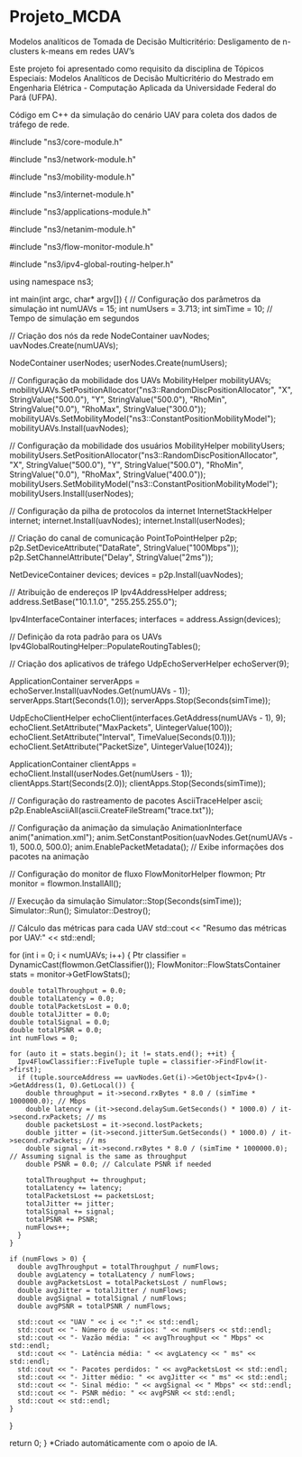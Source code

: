 # Projeto_MCDA
Modelos analíticos de Tomada de Decisão Multicritério: Desligamento de n-clusters k-means em redes UAV’s

Este projeto foi apresentado como requisito da disciplina de Tópicos Especiais: Modelos Analíticos de Decisão Multicritério do Mestrado em Engenharia Elétrica - Computação Aplicada da Universidade Federal do Pará (UFPA).

Código em C++ da simulação do cenário UAV para coleta dos dados de tráfego de rede.

#include "ns3/core-module.h"

#include "ns3/network-module.h"

#include "ns3/mobility-module.h"

#include "ns3/internet-module.h"

#include "ns3/applications-module.h"

#include "ns3/netanim-module.h"

#include "ns3/flow-monitor-module.h"

#include "ns3/ipv4-global-routing-helper.h"

using namespace ns3;

int main(int argc, char* argv[]) {
  // Configuração dos parâmetros da simulação
  int numUAVs = 15;
  int numUsers = 3.713;
  int simTime = 10; // Tempo de simulação em segundos

  // Criação dos nós da rede
  NodeContainer uavNodes;
  uavNodes.Create(numUAVs);

  NodeContainer userNodes;
  userNodes.Create(numUsers);

  // Configuração da mobilidade dos UAVs
  MobilityHelper mobilityUAVs;
  mobilityUAVs.SetPositionAllocator("ns3::RandomDiscPositionAllocator",
                                    "X", StringValue("500.0"),
                                    "Y", StringValue("500.0"),
                                    "RhoMin", StringValue("0.0"),
                                    "RhoMax", StringValue("300.0"));
  mobilityUAVs.SetMobilityModel("ns3::ConstantPositionMobilityModel");
  mobilityUAVs.Install(uavNodes);

  // Configuração da mobilidade dos usuários
  MobilityHelper mobilityUsers;
  mobilityUsers.SetPositionAllocator("ns3::RandomDiscPositionAllocator",
                                     "X", StringValue("500.0"),
                                     "Y", StringValue("500.0"),
                                     "RhoMin", StringValue("0.0"),
                                     "RhoMax", StringValue("400.0"));
  mobilityUsers.SetMobilityModel("ns3::ConstantPositionMobilityModel");
  mobilityUsers.Install(userNodes);

  // Configuração da pilha de protocolos da internet
  InternetStackHelper internet;
  internet.Install(uavNodes);
  internet.Install(userNodes);

  // Criação do canal de comunicação
  PointToPointHelper p2p;
  p2p.SetDeviceAttribute("DataRate", StringValue("100Mbps"));
  p2p.SetChannelAttribute("Delay", StringValue("2ms"));

  NetDeviceContainer devices;
  devices = p2p.Install(uavNodes);

  // Atribuição de endereços IP
  Ipv4AddressHelper address;
  address.SetBase("10.1.1.0", "255.255.255.0");

  Ipv4InterfaceContainer interfaces;
  interfaces = address.Assign(devices);

  // Definição da rota padrão para os UAVs
  Ipv4GlobalRoutingHelper::PopulateRoutingTables();

  // Criação dos aplicativos de tráfego
  UdpEchoServerHelper echoServer(9);

  ApplicationContainer serverApps = echoServer.Install(uavNodes.Get(numUAVs - 1));
  serverApps.Start(Seconds(1.0));
  serverApps.Stop(Seconds(simTime));

  UdpEchoClientHelper echoClient(interfaces.GetAddress(numUAVs - 1), 9);
  echoClient.SetAttribute("MaxPackets", UintegerValue(100));
  echoClient.SetAttribute("Interval", TimeValue(Seconds(0.1)));
  echoClient.SetAttribute("PacketSize", UintegerValue(1024));

  ApplicationContainer clientApps = echoClient.Install(userNodes.Get(numUsers - 1));
  clientApps.Start(Seconds(2.0));
  clientApps.Stop(Seconds(simTime));

  // Configuração do rastreamento de pacotes
  AsciiTraceHelper ascii;
  p2p.EnableAsciiAll(ascii.CreateFileStream("trace.txt"));

  // Configuração da animação da simulação
  AnimationInterface anim("animation.xml");
  anim.SetConstantPosition(uavNodes.Get(numUAVs - 1), 500.0, 500.0);
  anim.EnablePacketMetadata(); // Exibe informações dos pacotes na animação

  // Configuração do monitor de fluxo
  FlowMonitorHelper flowmon;
  Ptr<FlowMonitor> monitor = flowmon.InstallAll();

  // Execução da simulação
  Simulator::Stop(Seconds(simTime));
  Simulator::Run();
  Simulator::Destroy();

  // Cálculo das métricas para cada UAV
  std::cout << "Resumo das métricas por UAV:" << std::endl;

  for (int i = 0; i < numUAVs; i++) {
    Ptr<Ipv4FlowClassifier> classifier = DynamicCast<Ipv4FlowClassifier>(flowmon.GetClassifier());
    FlowMonitor::FlowStatsContainer stats = monitor->GetFlowStats();

    double totalThroughput = 0.0;
    double totalLatency = 0.0;
    double totalPacketsLost = 0.0;
    double totalJitter = 0.0;
    double totalSignal = 0.0;
    double totalPSNR = 0.0;
    int numFlows = 0;

    for (auto it = stats.begin(); it != stats.end(); ++it) {
      Ipv4FlowClassifier::FiveTuple tuple = classifier->FindFlow(it->first);
      if (tuple.sourceAddress == uavNodes.Get(i)->GetObject<Ipv4>()->GetAddress(1, 0).GetLocal()) {
        double throughput = it->second.rxBytes * 8.0 / (simTime * 1000000.0); // Mbps
        double latency = (it->second.delaySum.GetSeconds() * 1000.0) / it->second.rxPackets; // ms
        double packetsLost = it->second.lostPackets;
        double jitter = (it->second.jitterSum.GetSeconds() * 1000.0) / it->second.rxPackets; // ms
        double signal = it->second.rxBytes * 8.0 / (simTime * 1000000.0); // Assuming signal is the same as throughput
        double PSNR = 0.0; // Calculate PSNR if needed

        totalThroughput += throughput;
        totalLatency += latency;
        totalPacketsLost += packetsLost;
        totalJitter += jitter;
        totalSignal += signal;
        totalPSNR += PSNR;
        numFlows++;
      }
    }

    if (numFlows > 0) {
      double avgThroughput = totalThroughput / numFlows;
      double avgLatency = totalLatency / numFlows;
      double avgPacketsLost = totalPacketsLost / numFlows;
      double avgJitter = totalJitter / numFlows;
      double avgSignal = totalSignal / numFlows;
      double avgPSNR = totalPSNR / numFlows;

      std::cout << "UAV " << i << ":" << std::endl;
      std::cout << "- Número de usuários: " << numUsers << std::endl;
      std::cout << "- Vazão média: " << avgThroughput << " Mbps" << std::endl;
      std::cout << "- Latência média: " << avgLatency << " ms" << std::endl;
      std::cout << "- Pacotes perdidos: " << avgPacketsLost << std::endl;
      std::cout << "- Jitter médio: " << avgJitter << " ms" << std::endl;
      std::cout << "- Sinal médio: " << avgSignal << " Mbps" << std::endl;
      std::cout << "- PSNR médio: " << avgPSNR << std::endl;
      std::cout << std::endl;
    }
  }

  return 0;
}
*Criado automáticamente com o apoio de IA.
